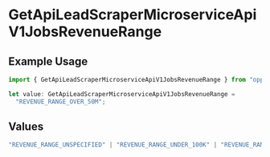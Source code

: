 # GetApiLeadScraperMicroserviceApiV1JobsRevenueRange

## Example Usage

```typescript
import { GetApiLeadScraperMicroserviceApiV1JobsRevenueRange } from "oppulence-backend-sdk/models/operations";

let value: GetApiLeadScraperMicroserviceApiV1JobsRevenueRange =
  "REVENUE_RANGE_OVER_50M";
```

## Values

```typescript
"REVENUE_RANGE_UNSPECIFIED" | "REVENUE_RANGE_UNDER_100K" | "REVENUE_RANGE_100K_TO_1M" | "REVENUE_RANGE_1M_TO_10M" | "REVENUE_RANGE_10M_TO_50M" | "REVENUE_RANGE_OVER_50M"
```